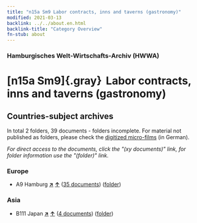 ```yaml
---
title: "n15a Sm9 Labor contracts, inns and taverns (gastronomy)"
modified: 2021-03-13
backlink: ../../about.en.html
backlink-title: "Category Overview"
fn-stub: about
---
```


### Hamburgisches Welt-Wirtschafts-Archiv (HWWA)

# [n15a Sm9]{.gray}&#8201; Labor contracts, inns and taverns (gastronomy)&#160; 







## Countries-subject archives





In total 2 folders, 39 documents - folders incomplete.
For material not published as folders, please check the [digitized micro-films](/film/h1_sh.de.html) (in German).

_For direct access to the documents, click the "(xy documents)" link, for folder information use the "(folder)" link._



### Europe

- A9 Hamburg [**&nearr;**](../../../geo/i/140905/about.en.html "Hamburg (all folders)") [**&uarr;**](../../../geo/about.en.html#A9 "Country category system") (<a href="https://pm20.zbw.eu/iiifview/folder/sh/140905,145214" title="about: Hamburg : Labor contracts, inns and taverns (gastronomy)" target="_blank">35 documents</a>) ([folder](../../../../folder/sh/1409xx/140905/1452xx/145214/about.en.html))

### Asia

- B111 Japan [**&nearr;**](../../../geo/i/141272/about.en.html "Japan (all folders)") [**&uarr;**](../../../geo/about.en.html#B111 "Country category system") (<a href="https://pm20.zbw.eu/iiifview/folder/sh/141272,145214" title="about: Japan : Labor contracts, inns and taverns (gastronomy)" target="_blank">4 documents</a>) ([folder](../../../../folder/sh/1412xx/141272/1452xx/145214/about.en.html))









